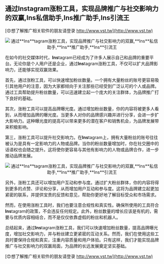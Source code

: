 ## **通过**Ins**tagram涨粉工具，实现品牌推广与社交影响力的双赢,**Ins**私信助手,**Ins**推广助手,**Ins**引流王**

[😍想了解推广相关软件的朋友请登录 http://www.vst.tw](http://www.vst.tw)

 <center><img src="https://vst.tw/MP4/tuiguang/png/1.png" alt="通过**Ins**tagram涨粉工具，实现品牌推广与社交影响力的双赢,**Ins**私信助手,**Ins**推广助手,**Ins**引流王"></center>

在如今的社交媒体时代，**Ins**tagram已经成为了许多人展示自己和品牌的重要平台。无论你是个人用户还是企业，通过**Ins**tagram涨粉工具，不仅可以扩大品牌影响力，还能够实现双赢效果。

首先，通过涨粉工具，可以快速增加粉丝数量。一个拥有大量粉丝的账号更容易吸引其他用户的注意，因为大家都倾向于关注那些已经受到广泛认可的个人或品牌。通过工具帮助提升粉丝数量，可以迅速建立起一个庞大的关注群体，为品牌推广打下良好的基础。

其次，涨粉工具可以提高品牌曝光度。通过增加粉丝数量，你的内容将被更多人看到，从而增加品牌的曝光度。当更多人对你的品牌感兴趣并进行分享，会进一步扩大影响力。这种曝光度的提高可以带来更多的潜在客户和销售机会，为品牌发展带来积极影响。

第三，涨粉工具可以提升社交影响力。在**Ins**tagram上，拥有大量粉丝的账号往往被认为是具有一定影响力的人物或品牌。当你的粉丝数量增加时，你在社交圈中的话语权也会随之提升。这将使你更容易与其他有影响力的人物或品牌合作，进一步推动品牌发展。

 <center><img src="https://vst.tw/MP4/tuiguang/png/7.png" alt="通过**Ins**tagram涨粉工具，实现品牌推广与社交影响力的双赢,**Ins**私信助手,**Ins**推广助手,**Ins**引流王"></center>

另外，涨粉工具还可以增加用户互动和参与度。通过扩大粉丝群体，你的内容将得到更多的点赞、评论和分享，从而增加用户互动和参与度。这将为品牌建立起更加紧密的联系，并提供宝贵的反馈和意见，帮助你更好地了解目标受众和市场需求。

然而，在使用涨粉工具时，我们也要注意合规性和真实性。确保所使用的工具符合**Ins**tagram的政策，不会违反任何规定。此外，粉丝数量的增长应该是有机的，需要与优质内容相结合，而不是仅仅依靠虚假的粉丝和机器人。

总结起来，通过**Ins**tagram涨粉工具，我们可以快速增加粉丝数量，提高品牌曝光度，增加社交影响力，并与粉丝建立更紧密的互动关系。然而，我们在使用这些工具时要保持合规和真实，注重内容质量和用户体验。只有这样，我们才能实现品牌推广与社交影响力的双赢局面，为品牌的长远发展奠定坚实基础。

[😍想了解推广相关软件的朋友请登录 http://www.vst.tw](http://www.vst.tw)



